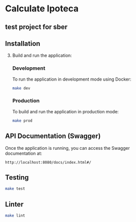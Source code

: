 # Calculate Ipoteca

## test project for sber

## Installation

3. Build and run the application:

    ### Development
    To run the application in development mode using Docker:
    ```bash
    make dev
    ```

    ### Production
    To build and run the application in production mode:
    ```bash
    make prod
    ```

## API Documentation (Swagger)

Once the application is running, you can access the Swagger documentation at:

`http://localhost:8080/docs/index.html#/`


## Testing
```bash
make test
```

## Linter
```bash
make lint
```
